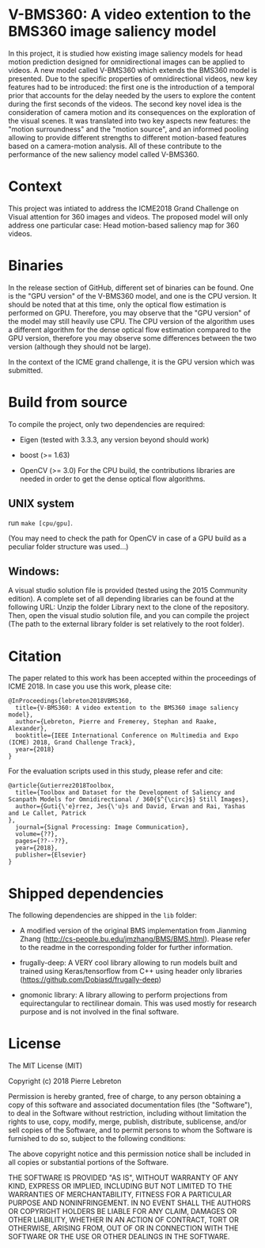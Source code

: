 # V-BMS360: A video extention to the BMS360 image saliency model 

In this project, it is studied how existing image saliency models for head motion prediction designed for omnidirectional images can be applied to videos. A new model called V-BMS360 which extends the BMS360 model is presented. Due to the specific properties of omnidirectional videos, new key features had to be introduced: the first one is the introduction of a temporal prior that accounts for the delay needed by the users to explore the content during the first seconds of the videos. The second key novel idea is the consideration of camera motion and its consequences on the exploration of the visual scenes. It was translated into two key aspects new features: the "motion surroundness" and the "motion source", and an informed pooling allowing to provide different strengths to different motion-based features based on a camera-motion analysis. All of these contribute to the performance of the new saliency model called V-BMS360. 


# Context 

This project was intiated to address the ICME2018 Grand Challenge on Visual attention for 360 images and videos. The proposed model will only address one particular case: Head motion-based saliency map for 360 videos. 


# Binaries

In the release section of GitHub, different set of binaries can be found. One is the "GPU version" of the V-BMS360 model, and one is the CPU version. It should be noted that at this time, only the optical flow estimation is performed on GPU. Therefore, you may observe that the "GPU version" of the model may still heavily use CPU. The CPU version of the algorithm uses a different algorithm for the dense optical flow estimation compared to the GPU version, therefore you may observe some differences between the two version (although they should not be large). 

In the context of the ICME grand challenge, it is the GPU version which was submitted.  



# Build from source

To compile the project, only two dependencies are required: 

   - Eigen (tested with 3.3.3, any version beyond should work)

   - boost (>= 1.63)

   - OpenCV (>= 3.0) For the CPU build, the contributions libraries are needed in order to get the dense optical flow algorithms.  


## UNIX system

run  `make [cpu/gpu]`.  

(You may need to check the path for OpenCV in case of a GPU build as a peculiar folder structure was used...)

## Windows: 

A visual studio solution file is provided (tested using the 2015 Community edition). A complete set of all depending libraries can be found at the following URL: 
Unzip the folder Library next to the clone of the repository. Then, open the visual studio solution file, and you can compile the project (The path to the external library folder is set relatively to the root folder). 



# Citation

The paper related to this work has been accepted within the proceedings of ICME 2018. In case you use this work, please cite:

```
@InProceedings{lebreton2018VBMS360,
  title={V-BMS360: A video extention to the BMS360 image saliency model},
  author={Lebreton, Pierre and Fremerey, Stephan and Raake, Alexander},
  booktitle={IEEE International Conference on Multimedia and Expo (ICME) 2018, Grand Challenge Track},
  year={2018}
}
```





For the evaluation scripts used in this study, please refer and cite:

```
@article{Gutierrez2018Toolbox, 
  title={Toolbox and Dataset for the Development of Saliency and Scanpath Models for Omnidirectional / 360{$^{\circ}$} Still Images}, 
  author={Guti{\'e}rrez, Jes{\'u}s and David, Erwan and Rai, Yashas and Le Callet, Patrick 
}, 
  journal={Signal Processing: Image Communication}, 
  volume={??}, 
  pages={??--??}, 
  year={2018}, 
  publisher={Elsevier} 
}
```



# Shipped dependencies

The following dependencies are shipped in the `lib` folder:


   - A modified version of the original BMS implementation from Jianming Zhang   (http://cs-people.bu.edu/jmzhang/BMS/BMS.html). Please refer to the readme in the corresponding folder for further information.

   - frugally-deep: A VERY cool library allowing to run models built and trained using Keras/tensorflow from C++ using header only libraries (https://github.com/Dobiasd/frugally-deep)  

   - gnomonic library: A library allowing to perform projections from equirectangular to rectilinear domain. This was used mostly for research purpose and is not involved in the final software.  


# License

The MIT License (MIT)

Copyright (c) 2018 Pierre Lebreton

Permission is hereby granted, free of charge, to any person obtaining a copy of this software and associated documentation files (the "Software"), to deal in the Software without restriction, including without limitation the rights to use, copy, modify, merge, publish, distribute, sublicense, and/or sell copies of the Software, and to permit persons to whom the Software is furnished to do so, subject to the following conditions:

The above copyright notice and this permission notice shall be included in all copies or substantial portions of the Software.

THE SOFTWARE IS PROVIDED "AS IS", WITHOUT WARRANTY OF ANY KIND, EXPRESS OR IMPLIED, INCLUDING BUT NOT LIMITED TO THE WARRANTIES OF MERCHANTABILITY, FITNESS FOR A PARTICULAR PURPOSE AND NONINFRINGEMENT. IN NO EVENT SHALL THE AUTHORS OR COPYRIGHT HOLDERS BE LIABLE FOR ANY CLAIM, DAMAGES OR OTHER LIABILITY, WHETHER IN AN ACTION OF CONTRACT, TORT OR OTHERWISE, ARISING FROM, OUT OF OR IN CONNECTION WITH THE SOFTWARE OR THE USE OR OTHER DEALINGS IN THE SOFTWARE.
